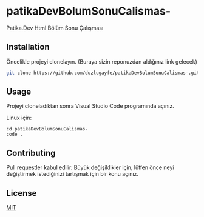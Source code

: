 # patikaDevBolumSonuCalismas-

Patika.Dev Html Bölüm Sonu Çalışması

## Installation

Öncelikle projeyi clonelayın. (Buraya sizin reponuzdan aldığınız link gelecek)

```bash
git clone https://github.com/duzlugayfe/patikaDevBolumSonuCalismas-.git
```

## Usage

Projeyi cloneladıktan sonra Visual Studio Code programında açınız.

Linux için:

```linux
cd patikaDevBolumSonuCalismas-
code .
```

## Contributing

Pull requestler kabul edilir. Büyük değişiklikler için, lütfen önce neyi değiştirmek istediğinizi tartışmak için bir konu açınız.

## License

[MIT](https://choosealicense.com/licenses/mit/)
